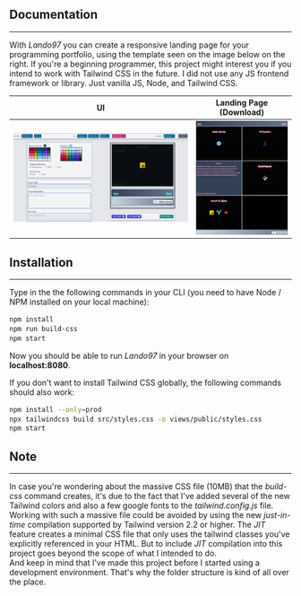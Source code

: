 ## Documentation
---
With _Lando97_ you can create a responsive landing page for your programming portfolio, using the template seen on the image below on the right. If you're a beginning programmer, this project might interest you if you intend to work with Tailwind CSS in the future. I did not use any JS frontend framework or library. Just vanilla JS, Node, and Tailwind CSS. 


UI                         |Landing Page (Download)
:-------------------------:|:-------------------------:
![](views/icons/lando-ui.png "UI")  |  ![](views/icons/lando-page.png "Landing Page")

## Installation
---
Type in the the following commands in your CLI (you need to have Node / NPM installed on your local machine):
```bash
npm install
npm run build-css
npm start
```
Now you should be able to run _Lando97_ in your browser on __localhost:8080__.

If you don't want to install Tailwind CSS globally, the following commands should also work:
```bash
npm install --only=prod
npx tailwindcss build src/styles.css -o views/public/styles.css
npm start
```
## Note
---
In case you're wondering about the massive CSS file (10MB) that the _build-css_ command creates, it's due to the fact that I've added several of the new Tailwind colors and also a few google fonts to the _tailwind.config.js_ file. Working with such a massive file could be avoided by using the new _just-in-time_ compilation supported by Tailwind version 2.2 or higher. The _JIT_ feature creates a minimal CSS file that only uses the tailwind classes you've explicitly referenced in your HTML. But to include _JIT_ compilation into this project goes beyond the scope of what I intended to do.<br/>
And keep in mind that I've made this project before I started using a development environment. That's why the folder structure is kind of all over the place.  